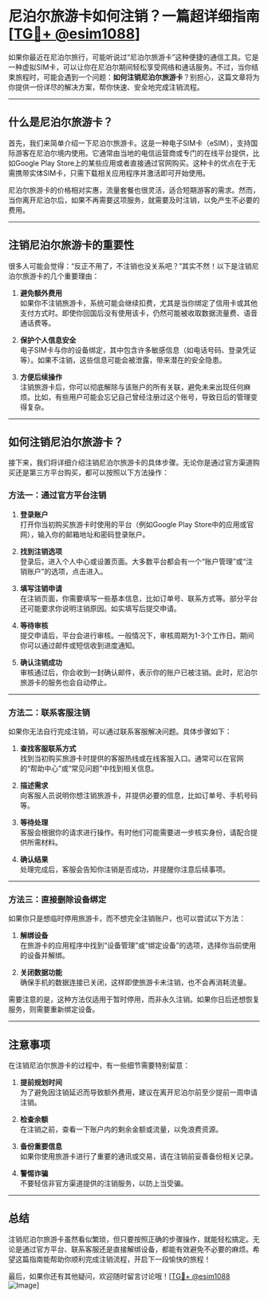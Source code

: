 # 尼泊尔旅游卡如何注销？一篇超详细指南[[TG💪+ @esim1088](https://t.me/s/esim1088)]

如果你最近在尼泊尔旅行，可能听说过“尼泊尔旅游卡”这种便捷的通信工具。它是一种虚拟SIM卡，可以让你在尼泊尔期间轻松享受网络和通话服务。不过，当你结束旅程时，可能会遇到一个问题：**如何注销尼泊尔旅游卡**？别担心，这篇文章将为你提供一份详尽的解决方案，帮你快速、安全地完成注销流程。

---

## 什么是尼泊尔旅游卡？

首先，我们来简单介绍一下尼泊尔旅游卡。这是一种电子SIM卡（eSIM），支持国际游客在尼泊尔境内使用。它通常由当地的电信运营商或专门的在线平台提供，比如Google Play Store上的某些应用或者直接通过官网购买。这种卡的优点在于无需携带实体SIM卡，只需下载相关应用程序并激活即可开始使用。

尼泊尔旅游卡的价格相对实惠，流量套餐也很灵活，适合短期游客的需求。然而，当你离开尼泊尔后，如果不再需要这项服务，就需要及时注销，以免产生不必要的费用。

---

## 注销尼泊尔旅游卡的重要性

很多人可能会觉得：“反正不用了，不注销也没关系吧？”其实不然！以下是注销尼泊尔旅游卡的几个重要理由：

1. **避免额外费用**  
   如果你不注销旅游卡，系统可能会继续扣费，尤其是当你绑定了信用卡或其他支付方式时。即使你回国后没有使用该卡，仍然可能被收取数据流量费、语音通话费等。

2. **保护个人信息安全**  
   电子SIM卡与你的设备绑定，其中包含许多敏感信息（如电话号码、登录凭证等）。如果不注销，这些信息可能会被泄露，带来潜在的安全隐患。

3. **方便后续操作**  
   注销旅游卡后，你可以彻底解除与该账户的所有关联，避免未来出现任何麻烦。比如，有些用户可能会忘记自己曾经注册过这个账号，导致日后的管理变得复杂。

---

## 如何注销尼泊尔旅游卡？

接下来，我们将详细介绍注销尼泊尔旅游卡的具体步骤。无论你是通过官方渠道购买还是第三方平台购买，都可以按照以下方法操作：

### 方法一：通过官方平台注销

1. **登录账户**  
   打开你当初购买旅游卡时使用的平台（例如Google Play Store中的应用或官网），输入你的邮箱地址和密码登录账户。

2. **找到注销选项**  
   登录后，进入个人中心或设置页面。大多数平台都会有一个“账户管理”或“注销账户”的选项，点击进入。

3. **填写注销申请**  
   在注销页面，你需要填写一些基本信息，比如订单号、联系方式等。部分平台还可能要求你说明注销原因。如实填写后提交申请。

4. **等待审核**  
   提交申请后，平台会进行审核。一般情况下，审核周期为1-3个工作日。期间你可以通过邮件或短信收到进度通知。

5. **确认注销成功**  
   审核通过后，你会收到一封确认邮件，表示你的账户已被注销。此时，尼泊尔旅游卡的服务也会自动停止。

---

### 方法二：联系客服注销

如果你无法自行完成注销，可以通过联系客服解决问题。具体步骤如下：

1. **查找客服联系方式**  
   找到当初购买旅游卡时提供的客服热线或在线客服入口。通常可以在官网的“帮助中心”或“常见问题”中找到相关信息。

2. **描述需求**  
   向客服人员说明你想注销旅游卡，并提供必要的信息，比如订单号、手机号码等。

3. **等待处理**  
   客服会根据你的请求进行操作。有时他们可能需要进一步核实身份，请配合提供所需材料。

4. **确认结果**  
   处理完成后，客服会告知你注销是否成功，并提醒你注意后续事项。

---

### 方法三：直接删除设备绑定

如果你只是想临时停用旅游卡，而不想完全注销账户，也可以尝试以下方法：

1. **解绑设备**  
   在旅游卡的应用程序中找到“设备管理”或“绑定设备”的选项，选择你当前使用的设备并解绑。

2. **关闭数据功能**  
   确保手机的数据连接已关闭，这样即使旅游卡未注销，也不会再消耗流量。

需要注意的是，这种方法仅适用于暂时停用，而非永久注销。如果你日后还想恢复服务，则需要重新绑定设备。

---

## 注意事项

在注销尼泊尔旅游卡的过程中，有一些细节需要特别留意：

1. **提前规划时间**  
   为了避免因注销延迟而导致额外费用，建议在离开尼泊尔前至少提前一周申请注销。

2. **检查余额**  
   在注销之前，查看一下账户内的剩余金额或流量，以免浪费资源。

3. **备份重要信息**  
   如果你使用旅游卡进行了重要的通讯或交易，请在注销前妥善备份相关记录。

4. **警惕诈骗**  
   不要轻信非官方渠道提供的注销服务，以防上当受骗。

---

## 总结

注销尼泊尔旅游卡虽然看似繁琐，但只要按照正确的步骤操作，就能轻松搞定。无论是通过官方平台、联系客服还是直接解绑设备，都能有效避免不必要的麻烦。希望这篇指南能帮助你顺利完成注销流程，开启下一段愉快的旅程！

最后，如果你还有其他疑问，欢迎随时留言讨论哦！[[TG💪+ @esim1088](https://t.me/s/esim1088) ![Image](https://i.postimg.cc/4NQfJmqS/Snipaste-2025-05-13-00-14-12.png)]
